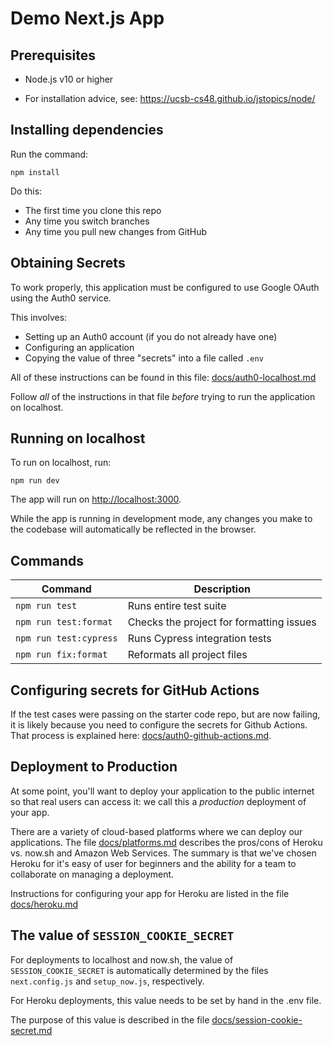 # Demo Next.js App

## Prerequisites

- Node.js v10 or higher

- For installation advice, see: <https://ucsb-cs48.github.io/jstopics/node/>

## Installing dependencies

Run the command:

```
npm install
```

Do this:

- The first time you clone this repo
- Any time you switch branches
- Any time you pull new changes from GitHub

## Obtaining Secrets

To work properly, this application must be configured to use Google
OAuth using the Auth0 service.

This involves:

- Setting up an Auth0 account (if you do not already have one)
- Configuring an application
- Copying the value of three "secrets" into a file called `.env`

All of these instructions can be found in this file:
[docs/auth0-localhost.md](docs/auth0-localhost.md)

Follow _all_ of the instructions in that file _before_ trying to
run the application on localhost.

## Running on localhost

To run on localhost, run:

```
npm run dev
```

The app will run on <http://localhost:3000>.

While the app is running in development mode, any changes you make to
the codebase will automatically be reflected in the browser.

## Commands

| Command                | Description                              |
| ---------------------- | ---------------------------------------- |
| `npm run test`         | Runs entire test suite                   |
| `npm run test:format`  | Checks the project for formatting issues |
| `npm run test:cypress` | Runs Cypress integration tests           |
| `npm run fix:format`   | Reformats all project files              |

## Configuring secrets for GitHub Actions

If the test cases were passing on the starter code repo, but are now
failing, it is likely because you need to configure the secrets
for Github Actions. That process is explained here: [docs/auth0-github-actions.md](./docs/auth0-github-actions.md).

## Deployment to Production

At some point, you'll want to deploy your application to the public internet
so that real users can access it: we call this a _production_ deployment
of your app.

There are a variety of cloud-based platforms where we can deploy our
applications. The file [docs/platforms.md](./docs/platforms.md) describes
the pros/cons of Heroku vs. now.sh and Amazon Web Services. The summary
is that we've chosen Heroku for it's easy of user for beginners
and the ability for a team to collaborate on managing a deployment.

Instructions for configuring your app for Heroku are listed in the file
[docs/heroku.md](./docs/heroku.md)

## The value of `SESSION_COOKIE_SECRET`

For deployments to localhost and now.sh, the value of `SESSION_COOKIE_SECRET` is automatically determined by the files `next.config.js` and `setup_now.js`, respectively.

For Heroku deployments, this value needs to be set by hand in the .env file.

The purpose of this value is described in the file [docs/session-cookie-secret.md](./docs/session-cookie-secret.md)
